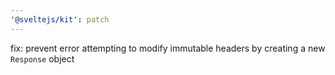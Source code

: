 ```yaml
---
'@sveltejs/kit': patch
---
```


fix: prevent error attempting to modify immutable headers by creating a new `Response` object
